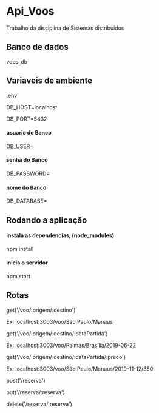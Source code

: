 # Api_Voos
Trabalho da disciplina de Sistemas distribuidos

## Banco de dados
voos_db

## Variaveis de ambiente
.env

DB_HOST=localhost



DB_PORT=5432


#### usuario do Banco

DB_USER=


#### senha do Banco

DB_PASSWORD=


#### nome do Banco

DB_DATABASE=


## Rodando a aplicação
#### instala as dependencias, (node_modules)
npm install

#### inicia o servidor
npm start


## Rotas

get('/voo/:origem/:destino')

Ex: localhost:3003/voo/São Paulo/Manaus


get('/voo/:origem/:destino/:dataPartida')

Ex: localhost:3003/voo/Palmas/Brasília/2019-06-22


get('/voo/:origem/:destino/:dataPartida/:preco')

Ex: localhost:3003/voo/São Paulo/Manaus/2019-11-12/350


post('/reserva')


put('/reserva/:reserva')


delete('/reserva/:reserva')
